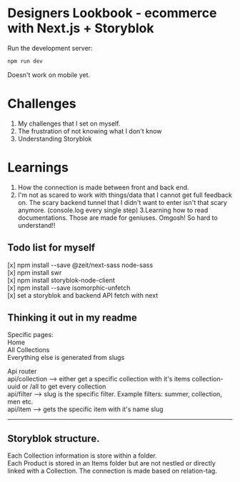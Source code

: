 # Designers Lookbook - ecommerce with Next.js + Storyblok

Run the development server:

```bash
npm run dev
```

Doesn't work on mobile yet.
# Challenges
1. My challenges that I set on myself. <br>
2. The frustration of not knowing what I don't know <br>
3. Understanding Storyblok 

# Learnings
1. How the connection is made between front and back end. <br>
2. I'm not as scared to work with things/data that I cannot get full feedback on. The scary backend tunnel that I didn't want to enter isn't that scary anymore. (console.log every single step)
3.Learning how to read documentations. Those are made for geniuses. Omgosh! So hard to understand!! 


## Todo list for myself

[x] npm install --save @zeit/next-sass node-sass </br>
[x] npm install swr</br>
[x] npm install storyblok-node-client</br>
[x] npm install --save isomorphic-unfetch</br>
[x] set a storyblok and backend API fetch with next</br>

## Thinking it out in my readme

Specific pages: <br>
Home <br>
All Collections <br>
Everything else is generated from slugs <br>

Api router <br>
api/collection --> either get a specific collection with it's items collection-uuid or /all to get every collection <br>
api/filter --> slug is the specific filter. Example filters: summer, collection, men etc. <br>
api/item --> gets the specific item with it's name slug

---

## Storyblok structure.

Each Collection information is store within a folder. <br>
Each Product is stored in an Items folder but are not nestled or directly linked with a Collection. The connection is made based on relation-tag.
